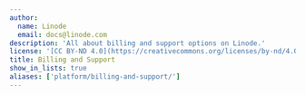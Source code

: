```yaml
---
author:
  name: Linode
  email: docs@linode.com
description: 'All about billing and support options on Linode.'
license: '[CC BY-ND 4.0](https://creativecommons.org/licenses/by-nd/4.0)'
title: Billing and Support
show_in_lists: true
aliases: ['platform/billing-and-support/']
---
```

